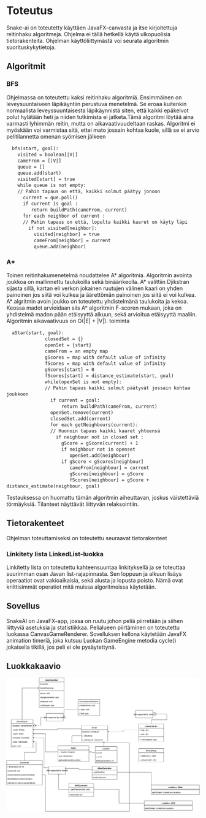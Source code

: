 # Toteutus
Snake-ai on toteutetty käyttäen JavaFX-canvasta ja itse kirjoitettuja
reitinhaku algoritmeja.
Ohjelma ei tällä hetkellä käytä ulkopuolisia tietorakenteita.
Ohjelman käyttöliittymästä voi seurata algoritmin suorituskykytietoja.

## Algoritmit
### BFS
Ohjelmassa on toteutettu kaksi reitinhaku algoritmiä. Ensimmäinen on
leveysuuntaiseen läpikäyntiin perustuva menetelmä. Se eroaa kuitenkin normaalista
leveyssuuntaisesta läpikäynnistä siten, että kaikki epäkelvot
polut hylätään heti ja niiden tutkimista ei jatketa.Tämä algoritmi löytää
aina varmasti lyhimmän reitin, mutta on aikavaativuudeltaan raskas. Algoritmi
ei myöskään voi varmistaa sitä, ettei mato jossain kohtaa kuole, sillä se
ei arvio pelitilannetta omenan syömisen jälkeen

```
  bfs(start, goal):
    visited = boolean[|V|]
    cameFrom = [|V|]
    queue = []
    queue.add(start)
    visited[start] = true
    while queue is not empty:
    // Pahin tapaus on että, kaikki solmut päätyy jonoon
      current = que.poll()
      if current is goal :
         return buildPath(cameFrom, current)
      for each neighbor of current :
      // Pahin tapaus on että, lopulta kaikki kaaret on käyty läpi
        if not visited[neighbor]:
          visited[neighbor] = true
          cameFrom[neighbor] = current
          queue.add(neighbor)

```

### A*
Toinen reitinhakumenetelmä noudattelee A\* algoritmia. Algoritmin avointa
joukkoa on mallinnettu taulukoilla sekä binäärikeolla. A\* valittiin Djikstran
sijasta sillä, kartan eli verkon jokainen ruutujen välinen kaari on yhden
painoinen jos siitä voi kulkea ja äärettömän painoinen jos siitä ei voi kulkea.
A* algritmin avoin joukko on toteutettu yhdistelmänä taulukoita ja kekoa.
Keossa madot arvioidaan siis A* algoritmin F-scoren mukaan, joka on yhdistelmä
madon pään etäisyyttä alkuun, sekä arvioitua etäisyyttä maaliin.
Algoritmin aikavaativuus on O(|E| + |V|).
toiminta
```
  aStar(start, goal):
              closedSet = {}
              openSet = {start}
              cameFrom = an empty map
              gScores = map with default value of infinity
              fScores = map with default value of infinity
              gScores[start] = 0
              fScores[start] = distance_estimate(start, goal)
              while(openSet is not empty):
              // Pahin tapaus kaikki solmut päätyvät jossain kohtaa joukkoon
                if current = goal:
                    return buildPath(cameFrom, current)
                openSet.remove(current)
                closedSet.add(current)
                for each getNeighbours(current):
                // Huonoin tapaus kaikki kaaret yhteensä
                  if neighbour not in closed set :
                    gScore = gScore[current] + 1
                    if neighbour not in openset
                       openSet.add(neighbour)
                    if gScore < gScores[neighbour]
                       cameFrom[neighbour] = current
                       gScores[neighbour] = gScore
                       fScores[neighbour] = gScore + distance_estimate(neighbour, goal)
```
Testauksessa on huomattu tämän algoritmin aiheuttavan, joskus väistettäviä
törmäyksiä. Tilanteet näyttävät liittyvän relaksointiin.

## Tietorakenteet
Ohjelman toteuttamiseksi on toteutettu seuraavat tietorakenteet
### Linkitety lista LinkedList-luokka
Linkitetty lista on toteutettu kahteensuuntaa linkityksellä ja se toteuttaa
suurimman osan Javan list-rajapinnasta.
Sen loppuun ja alkuun lisäys operaatiot ovat vakioaikaisia, sekä alusta ja
lopusta poisto. Nämä ovat kriittisimmät operatiot mitä muissa algoritmeissa
käytetään.
## Sovellus
SnakeAI on JavaFX-app, jossa on ruutu johon peliä piirretään ja siihen
liittyviä asetuksia ja statistiikkaa. Pelialueen piirtäminen on toteutettu
luokassa CanvasGameRenderer. Sovelluksen kellona käytetään JavaFX animation
timeriä, joka kutsuu Luokan GameEngine metodia cycle() jokaisella tikillä,
jos peli ei ole pysäytettynä.

## Luokkakaavio

![kaavio](https://github.com/ViliLipo/SnakeAI/blob/master/images/class_diagram.svg)
